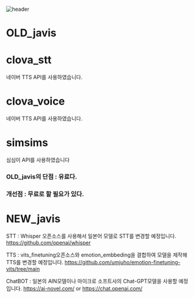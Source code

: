 ![header](https://capsule-render.vercel.app/api?type=slice)

# OLD_javis

# clova_stt
네이버 TTS API를 사용하였습니다.

# clova_voice
네이버 TTS API를 사용하였습니다.

# simsims
심심이 API를 사용하였습니다

### OLD_javis의 단점 : 유료다.
### 개선점 : 무료로 할 필요가 있다.

# NEW_javis

STT : Whisper 오픈소스를 사용해서 일본어 모델로 STT를 변경할 예정입니다. <https://github.com/openai/whisper>

TTS : vits_finetuning오픈소스와 emotion_embbeding을 결합하여 모델을 제작해 TTS를 변경할 예정입니다. <https://github.com/umjuho/emotion-finetuning-vits/tree/main>

ChatBOT : 일본의 AIN모델이나 마이크로 소프트사의 Chat-GPT모델을 사용할 예정입니다. <https://ai-novel.com/> or <https://chat.openai.com/>

